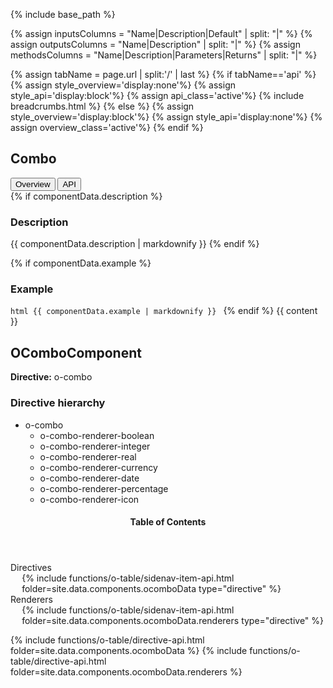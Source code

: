 {% include base_path %}

{% assign inputsColumns = "Name|Description|Default" | split: "|" %}
{% assign outputsColumns = "Name|Description" | split: "|" %}
{% assign methodsColumns = "Name|Description|Parameters|Returns" | split: "|" %}

<script type="text/javascript">

  function openTab(evt, tabName) {
    var url="{{base_path}}{{page.url}}";
    url+='/../'+tabName;
    var loc_array = document.location.href.split('/');
    if (loc_array[loc_array.length - 1] !== tabName) {
      window.location.href=url;
    }

  }
</script>

{% assign tabName = page.url | split:'/' | last %}
{% if tabName=='api' %}
  {% assign style_overview='display:none'%}
  {% assign style_api='display:block'%}
  {% assign api_class='active'%}
  {% include breadcrumbs.html %}
{% else %}
  {% assign style_overview='display:block'%}
  {% assign style_api='display:none'%}
  {% assign overview_class='active'%}
{% endif %}

<h2 id="Combo" >Combo</h2>

<!-- Tab links -->
<div class="o-tab">
  <button class="o-tablinks {{overview_class}}"  onclick="openTab(event, 'overview')">Overview</button>
  <button class="o-tablinks {{api_class}}" class="o-tablinks" onclick="openTab(event, 'api')">API</button>
</div>

<!-- OVERVIEW -->
<div id="overview" class="o-tabcontent" style="{{style_overview}}">
 {% if componentData.description %}
    <h3>Description</h3>
    {{ componentData.description | markdownify }}
  {% endif %}


  {% if componentData.example %}
    <h3 class="grey-color">Example</h3>
    ```html
      {{ componentData.example | markdownify }}
    ```
  {% endif %}
  {{ content }}
</div>

<!-- API -->
<div id="api" style="{{style_api}}">
  <h2 id="OComboComponent" >OComboComponent</h2>
  <p><strong class="grey-color">Directive:</strong> o-combo</p>
  <h3>Directive hierarchy</h3>
  <div class="multicolumnright jstreeloader">
    <ul>
      <li data-jstree='{"opened":true, "icon":"{{ base_path }}/assets/jstree/html.png"}'>o-combo
        <ul>
          <li data-jstree='{"opened":true, "icon":"{{ base_path }}/assets/jstree/html.png"}'>o-combo-renderer-boolean</li>
          <li data-jstree='{"opened":true, "icon":"{{ base_path }}/assets/jstree/html.png"}'>o-combo-renderer-integer</li>
          <li data-jstree='{"opened":true, "icon":"{{ base_path }}/assets/jstree/html.png"}'>o-combo-renderer-real</li>
          <li data-jstree='{"opened":true, "icon":"{{ base_path }}/assets/jstree/html.png"}'>o-combo-renderer-currency</li>
          <li data-jstree='{"opened":true, "icon":"{{ base_path }}/assets/jstree/html.png"}'>o-combo-renderer-date</li>
          <li data-jstree='{"opened":true, "icon":"{{ base_path }}/assets/jstree/html.png"}'>o-combo-renderer-percentage</li>
          <li data-jstree='{"opened":true, "icon":"{{ base_path }}/assets/jstree/html.png"}'>o-combo-renderer-icon</li>
        </ul>
      </li>
    </ul>
  </div>
  <aside class="sidebar__right collapsed">
    <nav id="toc" class="toc collapsed">
      <header><h4 id="tocTitle" class="nav__title collapsed">Table of Contents</h4></header>
      <ul class="toc__menu collapsed" id="markdown-toc">
        <li><a>Directives</a>
          <ul>
            {% include functions/o-table/sidenav-item-api.html folder=site.data.components.ocomboData type="directive" %}
          </ul>
        <li><a>Renderers</a>
          <ul>
            {% include functions/o-table/sidenav-item-api.html folder=site.data.components.ocomboData.renderers type="directive"  %}
          </ul>
        </li>
      </ul>
    </nav>
  </aside>

  <div id="container">
    {% include functions/o-table/directive-api.html folder=site.data.components.ocomboData %}
    {% include functions/o-table/directive-api.html folder=site.data.components.ocomboData.renderers %}
  </div>
</div>
